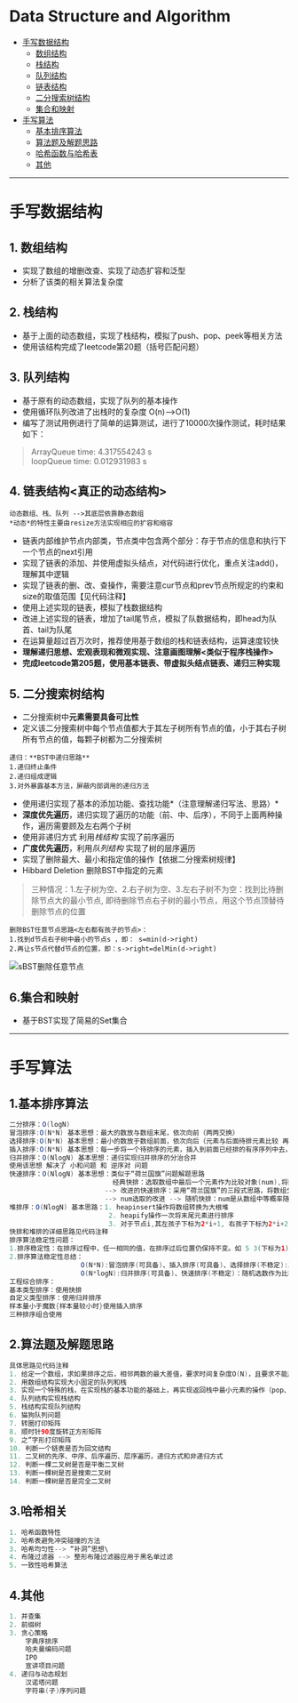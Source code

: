 # Data Structure and Algorithm

+ [手写数据结构](#1)
	+ [数组结构](#1.1)
	+ [栈结构](#1.2)
	+ [队列结构](#1.3)
	+ [链表结构](#1.4)
	+ [二分搜索树结构](#1.5)
	+ [集合和映射](#1.6)
+ [手写算法](#2)
	+ [基本排序算法](#2.1)
	+ [算法题及解题思路](#2.2)
	+ [哈希函数与哈希表](#2.3)
	+ [其他](#2.4)

---
<a name="1"></a>
# 手写数据结构 #

<a name="1.1"/></a>
## 1. 数组结构 ##
+ 实现了数组的增删改查、实现了动态扩容和泛型
+ 分析了该类的相关算法复杂度  

<a name="1.2"/></a>
## 2. 栈结构 ##
+ 基于上面的动态数组，实现了栈结构，模拟了push、pop、peek等相关方法
+ 使用该结构完成了leetcode第20题（括号匹配问题）  

<a name="1.3"/></a>
## 3. 队列结构 ##
+ 基于原有的动态数组，实现了队列的基本操作
+ 使用循环队列改进了出栈时的复杂度  O(n)-->O(1)
+ 编写了测试用例进行了简单的运算测试，进行了10000次操作测试，耗时结果如下：
>ArrayQueue time: 4.317554243 s  
>loopQueue time: 0.012931983 s  

<a name="1.4"/></a>
## 4. 链表结构<真正的动态结构> ##
```
动态数组、栈、队列 -->其底层依靠静态数组
*动态*的特性主要由resize方法实现相应的扩容和缩容
```
+ 链表内部维护节点内部类，节点类中包含两个部分：存于节点的信息和执行下一个节点的next引用  
+ 实现了链表的添加、并使用虚拟头结点，对代码进行优化，重点关注add()，理解其中逻辑  
+ 实现了链表的删、改、查操作，需要注意cur节点和prev节点所规定的约束和size的取值范围【见代码注释】  
+ 使用上述实现的链表，模拟了栈数据结构  
+ 改进上述实现的链表，增加了tail尾节点，模拟了队数据结构，即head为队首、tail为队尾  
+ 在运算量超过百万次时，推荐使用基于数组的栈和链表结构，运算速度较快  
+ **理解递归思想、宏观表现和微观实现、注意画图理解<类似于程序栈操作>**  
+ **完成leetcode第205题，使用基本链表、带虚拟头结点链表、递归三种实现**  

<a name="1.5"/></a>
## 5. 二分搜索树结构   ##
+ 二分搜索树中**元素需要具备可比性**  
+ 定义该二分搜索树中每个节点值都大于其左子树所有节点的值，小于其右子树所有节点的值，每颗子树都为二分搜索树  
```
递归：**BST中递归思路**  
1.递归终止条件  
2.递归组成逻辑  
3.对外暴露基本方法，屏蔽内部调用的递归方法  
```
+ 使用递归实现了基本的添加功能、查找功能*（注意理解递归写法、思路）*
+ **深度优先遍历**，递归实现了遍历的功能（前、中、后序），不同于上面两种操作，遍历需要顾及左右两个子树  
+ 使用非递归方式 利用*栈结构* 实现了前序遍历  
+ **广度优先遍历**，利用*队列结构* 实现了树的层序遍历  
+ 实现了删除最大、最小和指定值的操作【依据二分搜索树规律】  
+ Hibbard Deletion 删除BST中指定的元素  
> 三种情况：1.左子树为空、2.右子树为空、3.左右子树不为空：找到比待删除节点大的最小节点, 即待删除节点右子树的最小节点，用这个节点顶替待删除节点的位置  
```
删除BST任意节点思路<左右都有孩子的节点>：
1.找到d节点右子树中最小的节点s ，即： s=min(d->right)
2.再让s节点代替d节点的位置，即：s->right=delMin(d->right)
```
![sBST删除任意节点](https://i.imgur.com/gzkhGmJ.jpg)

<a name="1.6"/></a>
## 6.集合和映射 ##
+ 基于BST实现了简易的Set集合

 
---

<a name="2"/></a>
# 手写算法 #

<a name="2.1"/></a>
## 1.基本排序算法   ##
``` java
二分排序：O(logN)
冒泡排序:O(N*N) 基本思想：最大的数放与数组末尾，依次向前（两两交换）  
选择排序:O(N*N) 基本思想：最小的数放于数组前面，依次向后（元素与后面待排元素比较 再交换，交换次数降低）  
插入排序:O(N*N) 基本思想：每一步将一个待排序的元素，插入到前面已经排的有序序列中去，直到插完所有元素为止  
归并排序：O(NlogN) 基本思想：递归实现归并排序的分治合并  
使用该思想 解决了 小和问题 和 逆序对 问题  
快速排序：O(NlogN) 基本思想：类似于“荷兰国旗”问题解题思路  
						  经典快排：选取数组中最后一个元素作为比较对象(num),将数组分为小于等于num和大于num的两段，在分别递归实现排序  
 						--> 改进的快速排序：采用“荷兰国旗”的三段式思路，将数组分为小于num 等于num 和大于num的三段  
						--> num选取的改进 --> 随机快排：num是从数组中等概率随机选取出来的，排序思路与改进的快排一致  
堆排序：O(NlogN) 基本思路：1. heapinsert操作将数组转换为大根堆  
                         2. heapify操作一次将末尾元素进行排序
                         3. 对于节点i,其左孩子下标为2*i+1, 右孩子下标为2*i+2, 父节点下标为(i-1)/2
快排和堆排的详细思路见代码注释
排序算法稳定性问题：
1.排序稳定性：在排序过程中，任一相同的值，在排序过后位置仍保持不变。如 5 3(下标为1) 3 6 1 --> 1 3(下标仍为1) 3 5 6
2.排序算法稳定性总结：
                  O(N*N):冒泡排序(可具备)、插入排序(可具备)、选择排序(不稳定):其算法过程中 找最小的元素与前面元素交换，该过程破坏了稳定性  
                  O(N*logN):归并排序(可具备)、快速排序(不稳定)：随机选数作为比较的num时破坏了稳定性、堆排序(不稳定)：建立大根堆时破坏了稳定性  
工程综合排序：
基本类型排序：使用快排   
自定义类型排序：使用归并排序  
样本量小于魔数{样本量较小时}使用插入排序  
三种排序组合使用  
```
<a name="2.2"/></a>
## 2.算法题及解题思路   ##
``` java
具体思路见代码注释
1. 给定一个数组，求如果排序之后，相邻两数的最大差值，要求时间复杂度O(N)，且要求不能用非基于比较的排序
2. 用数组结构实现大小固定的队列和栈
3. 实现一个特殊的栈，在实现栈的基本功能的基础上，再实现返回栈中最小元素的操作（pop、push、getMin操作的时间复杂度都是O(1)）  
4. 队列结构实现栈结构
5. 栈结构实现队列结构
6. 猫狗队列问题
7. 转圈打印矩阵
8. 顺时针90度旋转正方形矩阵
9. 之”字形打印矩阵
10. 判断一个链表是否为回文结构
11. 二叉树的先序、中序、后序遍历、层序遍历，递归方式和非递归方式
12. 判断一棵二叉树是否是平衡二叉树
13. 判断一棵树是否是搜索二叉树
14. 判断一棵树是否是完全二叉树

```
<a name="2.3"/></a>
## 3.哈希相关   ##
``` java
1. 哈希函数特性
2. 哈希表避免冲突碰撞的方法
3. 哈希均匀性--> “补洞”思想\
4. 布隆过滤器 --> 整形布隆过滤器应用于黑名单过滤
5. 一致性哈希算法

```
<a name="2.4"/></a>
## 4.其他   ##
``` java
1. 并查集
2. 前缀树
3. 贪心策略
	字典序排序  
	哈夫曼编码问题
	IPO
	宣讲项目问题
4. 递归与动态规划
	汉诺塔问题
	字符串(子)序列问题

```







